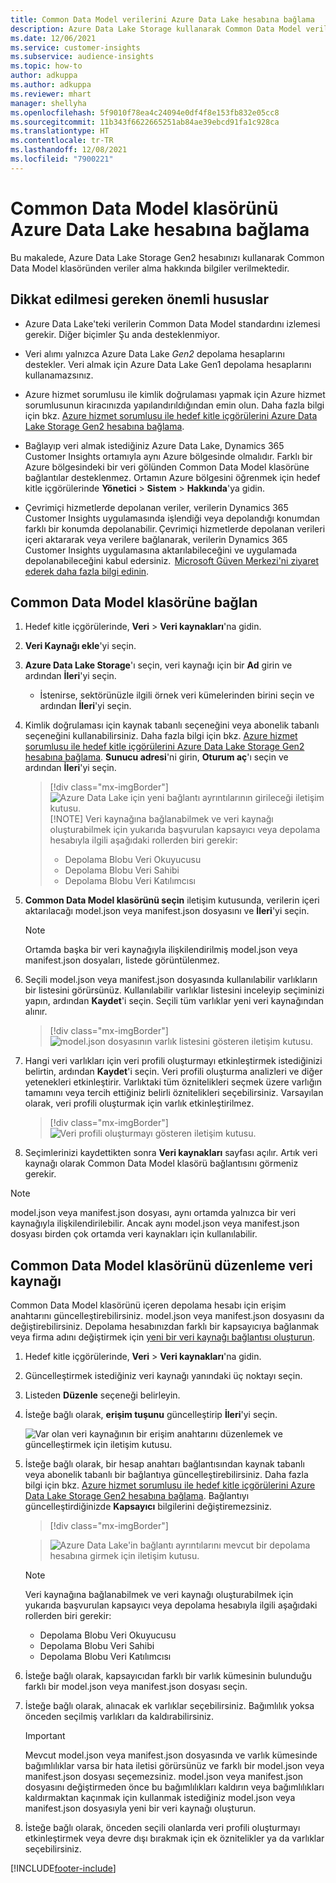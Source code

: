 ```yaml
---
title: Common Data Model verilerini Azure Data Lake hesabına bağlama
description: Azure Data Lake Storage kullanarak Common Data Model verileriyle çalışın.
ms.date: 12/06/2021
ms.service: customer-insights
ms.subservice: audience-insights
ms.topic: how-to
author: adkuppa
ms.author: adkuppa
ms.reviewer: mhart
manager: shellyha
ms.openlocfilehash: 5f9010f78ea4c24094e0df4f8e153fb832e05cc8
ms.sourcegitcommit: 11b343f6622665251ab84ae39ebcd91fa1c928ca
ms.translationtype: HT
ms.contentlocale: tr-TR
ms.lasthandoff: 12/08/2021
ms.locfileid: "7900221"
---
```

# <a name="connect-to-a-common-data-model-folder-using-an-azure-data-lake-account"></a>Common Data Model klasörünü Azure Data Lake hesabına bağlama

Bu makalede, Azure Data Lake Storage Gen2 hesabınızı kullanarak Common Data Model klasöründen veriler alma hakkında bilgiler verilmektedir.

## <a name="important-considerations"></a>Dikkat edilmesi gereken önemli hususlar

- Azure Data Lake'teki verilerin Common Data Model standardını izlemesi gerekir. Diğer biçimler Şu anda desteklenmiyor.

- Veri alımı yalnızca Azure Data Lake *Gen2* depolama hesaplarını destekler. Veri almak için Azure Data Lake Gen1 depolama hesaplarını kullanamazsınız.

- Azure hizmet sorumlusu ile kimlik doğrulaması yapmak için Azure hizmet sorumlusunun kiracınızda yapılandırıldığından emin olun. Daha fazla bilgi için bkz. [Azure hizmet sorumlusu ile hedef kitle içgörülerini Azure Data Lake Storage Gen2 hesabına bağlama](connect-service-principal.md).

- Bağlayıp veri almak istediğiniz Azure Data Lake, Dynamics 365 Customer Insights ortamıyla aynı Azure bölgesinde olmalıdır. Farklı bir Azure bölgesindeki bir veri gölünden Common Data Model klasörüne bağlantılar desteklenmez. Ortamın Azure bölgesini öğrenmek için hedef kitle içgörülerinde **Yönetici** > **Sistem** > **Hakkında**'ya gidin.

- Çevrimiçi hizmetlerde depolanan veriler, verilerin Dynamics 365 Customer Insights uygulamasında işlendiği veya depolandığı konumdan farklı bir konumda depolanabilir. Çevrimiçi hizmetlerde depolanan verileri içeri aktararak veya verilere bağlanarak, verilerin Dynamics 365 Customer Insights uygulamasına aktarılabileceğini ve uygulamada depolanabileceğini kabul edersiniz.  [Microsoft Güven Merkezi'ni ziyaret ederek daha fazla bilgi edinin](https://www.microsoft.com/trust-center).

## <a name="connect-to-a-common-data-model-folder"></a>Common Data Model klasörüne bağlan

1. Hedef kitle içgörülerinde, **Veri** > **Veri kaynakları**'na gidin.

1. **Veri Kaynağı ekle**'yi seçin.

1. **Azure Data Lake Storage**'ı seçin, veri kaynağı için bir **Ad** girin ve ardından **İleri**'yi seçin.

   - İstenirse, sektörünüzle ilgili örnek veri kümelerinden birini seçin ve ardından **İleri**'yi seçin. 

1. Kimlik doğrulaması için kaynak tabanlı seçeneğini veya abonelik tabanlı seçeneğini kullanabilirsiniz. Daha fazla bilgi için bkz. [Azure hizmet sorumlusu ile hedef kitle içgörülerini Azure Data Lake Storage Gen2 hesabına bağlama](connect-service-principal.md). **Sunucu adresi**'ni girin, **Oturum aç**'ı seçin ve ardından **İleri**'yi seçin.
   > [!div class="mx-imgBorder"]
   > ![Azure Data Lake için yeni bağlantı ayrıntılarının girileceği iletişim kutusu.](media/enter-new-storage-details.png)
   > [!NOTE]
   > Veri kaynağına bağlanabilmek ve veri kaynağı oluşturabilmek için yukarıda başvurulan kapsayıcı veya depolama hesabıyla ilgili aşağıdaki rollerden biri gerekir:
   >  - Depolama Blobu Veri Okuyucusu
   >  - Depolama Blobu Veri Sahibi
   >  - Depolama Blobu Veri Katılımcısı

1. **Common Data Model klasörünü seçin** iletişim kutusunda, verilerin içeri aktarılacağı model.json veya manifest.json dosyasını ve **İleri**'yi seçin.
   > [!NOTE]
   > Ortamda başka bir veri kaynağıyla ilişkilendirilmiş model.json veya manifest.json dosyaları, listede görüntülenmez.

1. Seçili model.json veya manifest.json dosyasında kullanılabilir varlıkların bir listesini görürsünüz. Kullanılabilir varlıklar listesini inceleyip seçiminizi yapın, ardından **Kaydet**'i seçin. Seçili tüm varlıklar yeni veri kaynağından alınır.
   > [!div class="mx-imgBorder"]
   > ![model.json dosyasının varlık listesini gösteren iletişim kutusu.](media/review-entities.png)

8. Hangi veri varlıkları için veri profili oluşturmayı etkinleştirmek istediğinizi belirtin, ardından **Kaydet**'i seçin. Veri profili oluşturma analizleri ve diğer yetenekleri etkinleştirir. Varlıktaki tüm öznitelikleri seçmek üzere varlığın tamamını veya tercih ettiğiniz belirli öznitelikleri seçebilirsiniz. Varsayılan olarak, veri profili oluşturmak için varlık etkinleştirilmez.
   > [!div class="mx-imgBorder"]
   > ![Veri profili oluşturmayı gösteren iletişim kutusu.](media/dataprofiling-entities.png)

9. Seçimlerinizi kaydettikten sonra **Veri kaynakları** sayfası açılır. Artık veri kaynağı olarak Common Data Model klasörü bağlantısını görmeniz gerekir.

> [!NOTE]
> model.json veya manifest.json dosyası, aynı ortamda yalnızca bir veri kaynağıyla ilişkilendirilebilir. Ancak aynı model.json veya manifest.json dosyası birden çok ortamda veri kaynakları için kullanılabilir.

## <a name="edit-a-common-data-model-folder-data-source"></a>Common Data Model klasörünü düzenleme veri kaynağı

Common Data Model klasörünü içeren depolama hesabı için erişim anahtarını güncelleştirebilirsiniz. model.json veya manifest.json dosyasını da değiştirebilirsiniz. Depolama hesabınızdan farklı bir kapsayıcıya bağlanmak veya firma adını değiştirmek için [yeni bir veri kaynağı bağlantısı oluşturun](#connect-to-a-common-data-model-folder).

1. Hedef kitle içgörülerinde, **Veri** > **Veri kaynakları**'na gidin.

2. Güncelleştirmek istediğiniz veri kaynağı yanındaki üç noktayı seçin.

3. Listeden **Düzenle** seçeneği belirleyin.

4. İsteğe bağlı olarak, **erişim tuşunu** güncelleştirip **İleri**'yi seçin.

   ![Var olan veri kaynağının bir erişim anahtarını düzenlemek ve güncelleştirmek için iletişim kutusu.](media/edit-access-key.png)

5. İsteğe bağlı olarak, bir hesap anahtarı bağlantısından kaynak tabanlı veya abonelik tabanlı bir bağlantıya güncelleştirebilirsiniz. Daha fazla bilgi için bkz. [Azure hizmet sorumlusu ile hedef kitle içgörülerini Azure Data Lake Storage Gen2 hesabına bağlama](connect-service-principal.md). Bağlantıyı güncelleştirdiğinizde **Kapsayıcı** bilgilerini değiştiremezsiniz.
   > [!div class="mx-imgBorder"]

   > ![Azure Data Lake'in bağlantı ayrıntılarını mevcut bir depolama hesabına girmek için iletişim kutusu.](media/enter-existing-storage-details.png)

   > [!NOTE]
   > Veri kaynağına bağlanabilmek ve veri kaynağı oluşturabilmek için yukarıda başvurulan kapsayıcı veya depolama hesabıyla ilgili aşağıdaki rollerden biri gerekir:
   >  - Depolama Blobu Veri Okuyucusu
   >  - Depolama Blobu Veri Sahibi
   >  - Depolama Blobu Veri Katılımcısı


6. İsteğe bağlı olarak, kapsayıcıdan farklı bir varlık kümesinin bulunduğu farklı bir model.json veya manifest.json dosyası seçin.

7. İsteğe bağlı olarak, alınacak ek varlıklar seçebilirsiniz. Bağımlılık yoksa önceden seçilmiş varlıkları da kaldırabilirsiniz.

   > [!IMPORTANT]
   > Mevcut model.json veya manifest.json dosyasında ve varlık kümesinde bağımlılıklar varsa bir hata iletisi görürsünüz ve farklı bir model.json veya manifest.json dosyası seçemezsiniz. model.json veya manifest.json dosyasını değiştirmeden önce bu bağımlılıkları kaldırın veya bağımlılıkları kaldırmaktan kaçınmak için kullanmak istediğiniz model.json veya manifest.json dosyasıyla yeni bir veri kaynağı oluşturun.

8. İsteğe bağlı olarak, önceden seçili olanlarda veri profili oluşturmayı etkinleştirmek veya devre dışı bırakmak için ek öznitelikler ya da varlıklar seçebilirsiniz.   


[!INCLUDE[footer-include](../includes/footer-banner.md)]
